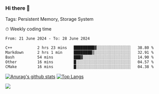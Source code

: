 ### Hi there 👋

Tags: Persistent Memory, Storage System

<!--

[![Anurag's github stats](https://github-readme-stats.vercel.app/api?username=wwyf)](https://github.com/anuraghazra/github-readme-stats)

[![Anurag's github stats](https://github-readme-stats.vercel.app/api?username=wwyf&count_private=true)](https://github.com/anuraghazra/github-readme-stats)


[![Top Langs](https://github-readme-stats.vercel.app/api/top-langs/?username=wwyf&count_private=true&&hide=jupyter%20notebook,html)](https://github.com/anuraghazra/github-readme-stats)



-->


⏱ Weekly coding time

<!--START_SECTION:waka-->

```txt
From: 21 June 2024 - To: 28 June 2024

C++           2 hrs 23 mins   █████████▓░░░░░░░░░░░░░░░   38.80 %
Markdown      2 hrs 1 min     ████████▒░░░░░░░░░░░░░░░░   32.91 %
Bash          54 mins         ███▓░░░░░░░░░░░░░░░░░░░░░   14.90 %
Other         16 mins         █░░░░░░░░░░░░░░░░░░░░░░░░   04.57 %
CMake         16 mins         █░░░░░░░░░░░░░░░░░░░░░░░░   04.38 %
```

<!--END_SECTION:waka-->



[![Anurag's github stats](https://github-readme-stats.vercel.app/api?username=wwyf&count_private=true&show_icons=true&hide_border=true)](https://github.com/anuraghazra/github-readme-stats) [![Top Langs](https://github-readme-stats.vercel.app/api/top-langs/?username=wwyf&count_private=true&hide=jupyter%20notebook,html,OpenEdge%20ABL&langs_count=10&layout=compact&hide_border=true)](https://github.com/anuraghazra/github-readme-stats)

<!--

[![willianrod's wakatime stats](https://github-readme-stats.vercel.app/api/wakatime?username=wwyf)](https://github.com/anuraghazra/github-readme-stats)


-->

![](https://hit.yhype.me/github/profile?user_id=23121291)
